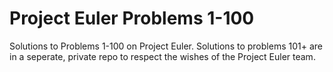 # Project Euler Problems 1-100
Solutions to Problems 1-100 on Project Euler. Solutions to problems 101+ are in a seperate, private repo to respect the wishes of the Project Euler team.
